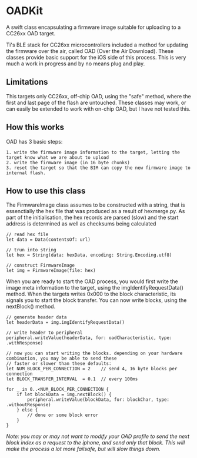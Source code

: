 # OADKit
A swift class encapsulating a firmware image suitable for uploading to a CC26xx OAD target.

Ti's BLE stack for CC26xx microcontrollers included a method for updating the firmware over the air, called OAD (Over the Air Download). 
These classes provide basic support for the iOS side of this process. This is very much a work in progress and by no means plug and play. 

## Limitations
This targets only CC26xx, off-chip OAD, using the "safe" method, where the first and last page of the flash are untouched. 
These classes may work, or can easily be extended to work with on-chip OAD, but I have not tested this.

## How this works
OAD has 3 basic steps:

    1. write the firmware image information to the target, letting the target know what we are about to upload
    2. write the firmware image (in 16 byte chunks)
    3. reset the target so that the BIM can copy the new firmware image to internal flash.
    
## How to use this class
The FirmwareImage class assumes to be constructed with a string, that is essenctially the hex file that was produced as a result of hexmerge.py. As part of the initialisation, the hex records are parsed (slow) and the start address is determined as well as checksums being calculated

```
// read hex file
let data = Data(contentsOf: url)

// trun into string
let hex = String(data: hexData, encoding: String.Encoding.utf8)

// construct FirmwareImage
let img = FirmwareImage(file: hex)
```
When you are ready to start the OAD process, you would first write the image meta information to the target, using the imgIdentifyRequestData() method. When the targets writes 0x000 to the block characteristic, its signals you to start the block transfer. You can now write blocks, using the nextBlock() method. 
```
// generate header data
let headerData = img.imgIdentifyRequestData()

// write header to peripheral
peripheral.writeValue(headerData, for: oadCharacteristic, type: .withResponse)

// now you can start writing the blocks. depending on your hardware combination, you may be able to send these
// faster or slower than these defaults:
let NUM_BLOCK_PER_CONNECTION = 2    // send 4, 16 byte blocks per connection
let BLOCK_TRANSFER_INTERVAL  = 0.1  // every 100ms

for _ in 0..<NUM_BLOCK_PER_CONNECTION {
    if let blockData = img.nextBlock() {
        peripheral.writeValue(blockData, for: blockChar, type: .withoutResponse)
    } else {
        // done or some block error
    }
}
```

_Note: you may or may not want to modify your OAD profile to send the next block index as a request to the iphone, and send only that block. This will make the process a lot more failsafe, but will slow things down._ 
